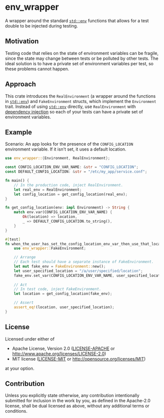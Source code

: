 # env_wrapper

A wrapper around the standard [`std::env`](https://doc.rust-lang.org/std/env/index.html)
functions that allows for a test double to be injected during testing.

## Motivation
Testing code that relies on the state of environment variables can be
fragile, since the state may change between tests or be polluted by other tests.
The ideal solution is to have a private set of environment variables per test,
so these problems cannot happen.

## Approach
This crate introduces the `RealEnvironment`
(a wrapper around the functions in [`std::env`](https://doc.rust-lang.org/std/env/index.html))
and
`FakeEnvironment` structs, which implement the
`Environment` trait. Instead of using
[`std::env`](https://doc.rust-lang.org/std/env/index.html) directly,
use `RealEnvironment` with
[dependency injection](https://en.wikipedia.org/wiki/Dependency_injection)
so each of your tests can have a private set of environment variables.

## Example
Scenario: An app looks for the presence of the `CONFIG_LOCATION` environment
variable. If it isn't set, it uses a default location.

```rust
use env_wrapper::{Environment, RealEnvironment};

const CONFIG_LOCATION_ENV_VAR_NAME: &str = "CONFIG_LOCATION";
const DEFAULT_CONFIG_LOCATION: &str = "/etc/my_app/service.conf";

fn main() {
    // In the production code, inject RealEnvironment.
    let real_env = RealEnvironment;
    let config_location = get_config_location(real_env);
}

fn get_config_location(env: impl Environment) -> String {
    match env.var(CONFIG_LOCATION_ENV_VAR_NAME) {
        Ok(location) => location,
        _ => DEFAULT_CONFIG_LOCATION.to_string(),
    }
}

#[test]
fn when_the_user_has_set_the_config_location_env_var_then_use_that_location() {
    use env_wrapper::FakeEnvironment;

    // Arrange
    // Each test should have a separate instance of FakeEnvironment.
    let mut fake_env = FakeEnvironment::new();
    let user_specified_location = "/a/user/specified/location";
    fake_env.set_var(CONFIG_LOCATION_ENV_VAR_NAME, user_specified_location);
    
    // Act
    // In test code, inject FakeEnvironment.
    let location = get_config_location(fake_env);

    // Assert
    assert_eq!(location, user_specified_location);
}
```

## License
Licensed under either of
 * Apache License, Version 2.0
   ([LICENSE-APACHE](LICENSE-APACHE) or http://www.apache.org/licenses/LICENSE-2.0)
 * MIT license
   ([LICENSE-MIT](LICENSE-MIT) or http://opensource.org/licenses/MIT)

at your option.

## Contribution
Unless you explicitly state otherwise, any contribution intentionally submitted
for inclusion in the work by you, as defined in the Apache-2.0 license, shall be
dual licensed as above, without any additional terms or conditions.